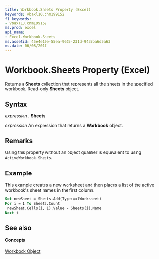 ```yaml
---
title: Workbook.Sheets Property (Excel)
keywords: vbaxl10.chm199152
f1_keywords:
- vbaxl10.chm199152
ms.prod: excel
api_name:
- Excel.Workbook.Sheets
ms.assetid: 45e4e19e-55ea-9615-231d-9435ba6d5a63
ms.date: 06/08/2017
---
```



# Workbook.Sheets Property (Excel)

Returns a **[Sheets](sheets-object-excel.md)** collection that represents all the sheets in the specified workbook. Read-only **Sheets** object.


## Syntax

 _expression_ . **Sheets**

 _expression_ An expression that returns a **Workbook** object.


## Remarks

Using this property without an object qualifier is equivalent to using  `ActiveWorkbook.Sheets`.


## Example

This example creates a new worksheet and then places a list of the active workbook's sheet names in the first column.


```vb
Set newSheet = Sheets.Add(Type:=xlWorksheet) 
For i = 1 To Sheets.Count 
 newSheet.Cells(i, 1).Value = Sheets(i).Name 
Next i
```


## See also


#### Concepts


[Workbook Object](workbook-object-excel.md)

